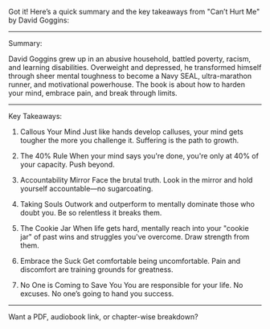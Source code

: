 Got it! Here’s a quick summary and the key takeaways from "Can’t Hurt Me" by David Goggins:


---

Summary:

David Goggins grew up in an abusive household, battled poverty, racism, and learning disabilities. Overweight and depressed, he transformed himself through sheer mental toughness to become a Navy SEAL, ultra-marathon runner, and motivational powerhouse. The book is about how to harden your mind, embrace pain, and break through limits.


---

Key Takeaways:

1. Callous Your Mind
Just like hands develop calluses, your mind gets tougher the more you challenge it. Suffering is the path to growth.


2. The 40% Rule
When your mind says you're done, you're only at 40% of your capacity. Push beyond.


3. Accountability Mirror
Face the brutal truth. Look in the mirror and hold yourself accountable—no sugarcoating.


4. Taking Souls
Outwork and outperform to mentally dominate those who doubt you. Be so relentless it breaks them.


5. The Cookie Jar
When life gets hard, mentally reach into your "cookie jar" of past wins and struggles you've overcome. Draw strength from them.


6. Embrace the Suck
Get comfortable being uncomfortable. Pain and discomfort are training grounds for greatness.


7. No One is Coming to Save You
You are responsible for your life. No excuses. No one’s going to hand you success.




---

Want a PDF, audiobook link, or chapter-wise breakdown?

